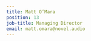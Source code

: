 ```yaml
---
title: Matt O’Mara
position: 13
job-title: Managing Director
email: matt.omara@novel.audio
---
```


